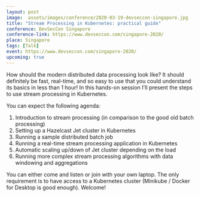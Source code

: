 ```yaml
---
layout: post
image:  assets/images/conference/2020-03-19-devseccon-singapore.jpg
title: "Stream Processing in Kubernetes: practical guide"
conference: DevSecCon Singapore
conference-link: https://www.devseccon.com/singapore-2020/
place: Singapore
tags: [Talk]
event: https://www.devseccon.com/singapore-2020/
upcoming: true
---
```


How should the modern distributed data processing look like? It should definitely be fast, real-time, and so easy to use that you could understand its basics in less than 1 hour! In this hands-on session I'll present the steps to use stream processing in Kubernetes.

You can expect the following agenda:
1. Introduction to stream processing (in comparison to the good old batch processing)
2. Setting up a Hazelcast Jet cluster in Kubernetes
3. Running a sample distributed batch job
4. Running a real-time stream processing application in Kubernetes
5. Automatic scaling up/down of Jet cluster depending on the load
6. Running more complex stream processing algorithms with data windowing and aggregations

You can either come and listen or join with your own laptop. The only requirement is to have access to a Kubernetes cluster (Minikube / Docker for Desktop is good enough). Welcome!
